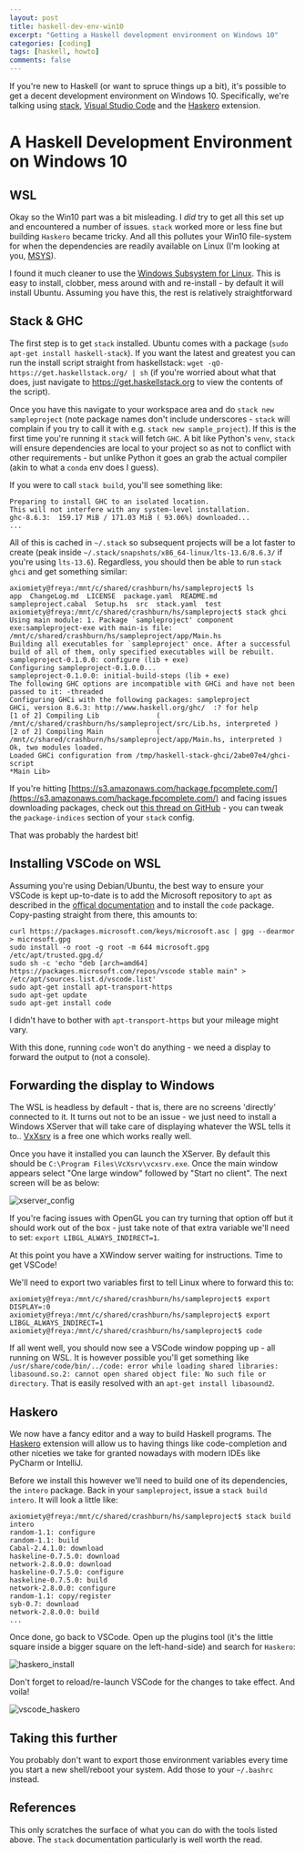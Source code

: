 ```yaml
---
layout: post
title: haskell-dev-env-win10
excerpt: "Getting a Haskell development environment on Windows 10"
categories: [coding]
tags: [haskell, howto]
comments: false
---
```


If you're new to Haskell (or want to spruce things up a bit), it's possible to get a decent development environment on Windows 10. Specifically, we're talking using [stack](https://docs.haskellstack.org/en/stable/README/), [Visual Studio Code](https://code.visualstudio.com) and the  [Haskero](https://marketplace.visualstudio.com/items?itemName=Vans.haskero) extension.

# A Haskell Development Environment on Windows 10

## WSL

Okay so the Win10 part was a bit misleading. I *did* try to get all this set up and encountered a number of issues. `stack` worked more or less fine but building `Haskero` became tricky. And all this pollutes your Win10 file-system for when the dependencies are readily available on Linux  (I'm looking at you, [MSYS](http://www.mingw.org/wiki/MSYS)).

I found it much cleaner to use the [Windows Subsystem for Linux](https://docs.microsoft.com/en-us/windows/wsl/install-win10). This is easy to install, clobber, mess around with and re-install - by default it will install Ubuntu. Assuming you have this, the rest is relatively straightforward

## Stack & GHC

The first step is to get `stack` installed. Ubuntu comes with a package (`sudo apt-get install haskell-stack`). If you want the latest and greatest you can run the install script straight from haskellstack: `wget -qO- https://get.haskellstack.org/ | sh` (if you're worried about what that does, just navigate to https://get.haskellstack.org to view the contents of the script).

Once you have this navigate to your workspace area and do `stack new sampleproject` (note package names don't include underscores - `stack` will complain if you try to call it with e.g. `stack new sample_project`). If this is the first time you're running it `stack` will fetch `GHC`. A bit like Python's `venv`, `stack` will ensure dependencies are local to your project so as not to conflict with other requirements - but unlike Python it goes an grab the actual compiler (akin to what a `conda` env does I guess). 

If you were to call `stack build`, you'll see something like:

~~~ shell
Preparing to install GHC to an isolated location.
This will not interfere with any system-level installation.
ghc-8.6.3:  159.17 MiB / 171.03 MiB ( 93.06%) downloaded...
...
~~~

All of this is cached in `~/.stack` so subsequent projects will be a lot faster to create (peak inside `~/.stack/snapshots/x86_64-linux/lts-13.6/8.6.3/` if you're using `lts-13.6`). Regardless, you should then be able to run `stack ghci` and get something similar:

~~~ shell
axiomiety@freya:/mnt/c/shared/crashburn/hs/sampleproject$ ls
app  ChangeLog.md  LICENSE  package.yaml  README.md  sampleproject.cabal  Setup.hs  src  stack.yaml  test
axiomiety@freya:/mnt/c/shared/crashburn/hs/sampleproject$ stack ghci
Using main module: 1. Package `sampleproject' component exe:sampleproject-exe with main-is file: /mnt/c/shared/crashburn/hs/sampleproject/app/Main.hs
Building all executables for `sampleproject' once. After a successful build of all of them, only specified executables will be rebuilt.
sampleproject-0.1.0.0: configure (lib + exe)
Configuring sampleproject-0.1.0.0...
sampleproject-0.1.0.0: initial-build-steps (lib + exe)
The following GHC options are incompatible with GHCi and have not been passed to it: -threaded
Configuring GHCi with the following packages: sampleproject
GHCi, version 8.6.3: http://www.haskell.org/ghc/  :? for help
[1 of 2] Compiling Lib              ( /mnt/c/shared/crashburn/hs/sampleproject/src/Lib.hs, interpreted )
[2 of 2] Compiling Main             ( /mnt/c/shared/crashburn/hs/sampleproject/app/Main.hs, interpreted )
Ok, two modules loaded.
Loaded GHCi configuration from /tmp/haskell-stack-ghci/2abe07e4/ghci-script
*Main Lib>
~~~

If you're hitting  [https://s3.amazonaws.com/hackage.fpcomplete.com/](https://s3.amazonaws.com/hackage.fpcomplete.com/) and facing issues downloading packages, check out [this thread on GitHub](https://github.com/commercialhaskell/stack/issues/3088)  - you can tweak the `package-indices` section of your `stack` config.

That was probably the hardest bit!

## Installing VSCode on WSL

Assuming you're using Debian/Ubuntu, the best way to ensure your VSCode is kept up-to-date is to add the Microsoft repository to `apt` as described in the [offical documentation](https://code.visualstudio.com/docs/setup/linux) and to install the `code` package. Copy-pasting straight from there, this amounts to:

~~~ shell
curl https://packages.microsoft.com/keys/microsoft.asc | gpg --dearmor > microsoft.gpg
sudo install -o root -g root -m 644 microsoft.gpg /etc/apt/trusted.gpg.d/
sudo sh -c 'echo "deb [arch=amd64] https://packages.microsoft.com/repos/vscode stable main" > /etc/apt/sources.list.d/vscode.list'
sudo apt-get install apt-transport-https
sudo apt-get update
sudo apt-get install code 
~~~

I didn't have to bother with `apt-transport-https` but your mileage might vary.

With this done, running `code` won't do anything - we need a display to forward the output to (not a console).

## Forwarding the display to Windows

The WSL is headless by default - that is, there are no screens 'directly' connected to it. It turns out not to be an issue - we just need to install a Windows XServer that will take care of displaying whatever the WSL tells it to.. [VxXsrv](https://sourceforge.net/projects/vcxsrv/) is a free one which works really well.

Once you have it installed you can launch the XServer. By default this should be `C:\Program Files\VcXsrv\vcxsrv.exe`. Once the main window appears select "One large window" followed by "Start no client". The next screen will be as below:

![xserver_config](../../img/haskell_devenv/xserver_config.png)

If you're facing issues with OpenGL you can try turning that option off but it should work out of the box - just take note of that extra variable we'll need to set: `export LIBGL_ALWAYS_INDIRECT=1`.

At this point you have a XWindow server waiting for instructions. Time to get VSCode!

We'll need to export two variables first to tell Linux where to forward this to:

~~~ shell
axiomiety@freya:/mnt/c/shared/crashburn/hs/sampleproject$ export DISPLAY=:0
axiomiety@freya:/mnt/c/shared/crashburn/hs/sampleproject$ export LIBGL_ALWAYS_INDIRECT=1
axiomiety@freya:/mnt/c/shared/crashburn/hs/sampleproject$ code
~~~

If all went well, you should now see a VSCode window popping up - all running on WSL. It is however possible you'll get something like `/usr/share/code/bin/../code: error while loading shared libraries: libasound.so.2: cannot open shared object file: No such file or directory`. That is easily resolved with an `apt-get install libasound2`.

## Haskero

We now have a fancy editor and a way to build Haskell programs. The [Haskero](https://marketplace.visualstudio.com/items?itemName=Vans.haskero) extension will allow us to having things like code-completion and other niceties we take for granted nowadays with modern IDEs like PyCharm or IntelliJ.

Before we install this however we'll need to build one of its dependencies, the `intero` package. Back in your `sampleproject`, issue a `stack build intero`. It will look a little like:

~~~ shell
axiomiety@freya:/mnt/c/shared/crashburn/hs/sampleproject$ stack build intero
random-1.1: configure
random-1.1: build
Cabal-2.4.1.0: download
haskeline-0.7.5.0: download
network-2.8.0.0: download
haskeline-0.7.5.0: configure
haskeline-0.7.5.0: build
network-2.8.0.0: configure
random-1.1: copy/register
syb-0.7: download
network-2.8.0.0: build
...
~~~

Once done, go back to VSCode. Open up the plugins tool (it's the little square inside a bigger square on the left-hand-side) and search for `Haskero`:

![haskero_install](../../img/haskell_devenv/haskero_install.png)

Don't forget to reload/re-launch VSCode for the changes to take effect. And voila!


![vscode_haskero](../../img/haskell_devenv/vscode_haskero.png)

## Taking this further

You probably don't want to export those environment variables every time you start a new shell/reboot your system. Add those to your `~/.bashrc` instead.

## References

This only scratches the surface of what you can do with the tools listed above. The `stack` documentation particularly is well worth the read.
